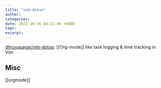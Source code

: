 ```yaml
---
title: "vim-dotoo"
author: 
categories: 
date: 2022-10-16 04:21:46 +0800
tags: 
excerpt: 
---
```





[dhruvasagar/vim-dotoo](https://github.com/dhruvasagar/vim-dotoo): [[Org-mode]] like task logging & time tracking in Vim







## Misc


[[orgmode]]


